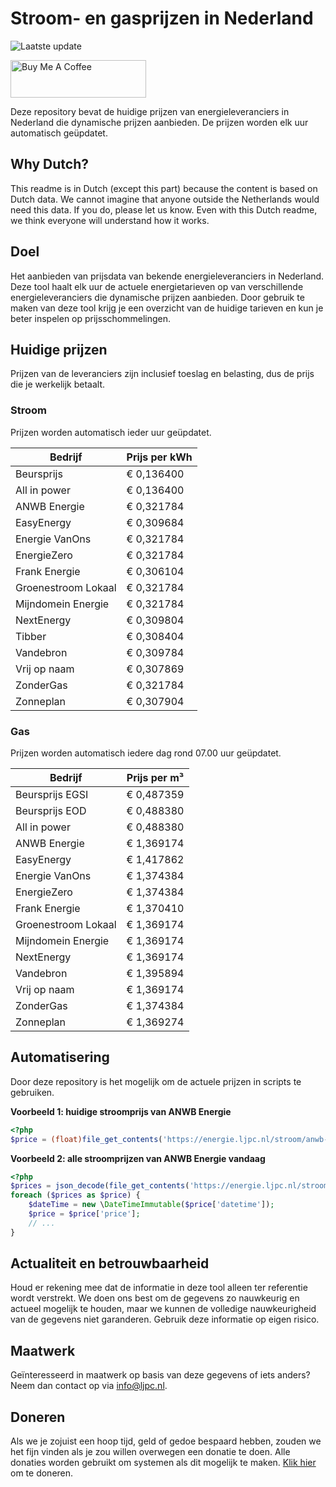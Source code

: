 # Stroom- en gasprijzen in Nederland

![Laatste update](https://img.shields.io/badge/laatste%20update-2025--01--04%2000%3A00%20CET-brightgreen)

<a href="https://www.buymeacoffee.com/Lars-" target="_blank"><img src="https://cdn.buymeacoffee.com/buttons/v2/default-orange.png" alt="Buy Me A Coffee" height="60" style="height: 60px !important;width: 217px !important;" ></a>

Deze repository bevat de huidige prijzen van energieleveranciers in Nederland die dynamische prijzen aanbieden. De prijzen worden elk uur automatisch geüpdatet.

## Why Dutch?

This readme is in Dutch (except this part) because the content is based on Dutch data. We cannot imagine that anyone outside the Netherlands would need this data. If you do, please let us know. Even with this Dutch readme, we think
everyone will understand how it works.

## Doel

Het aanbieden van prijsdata van bekende energieleveranciers in Nederland. Deze tool haalt elk uur de actuele energietarieven op van verschillende energieleveranciers die dynamische prijzen aanbieden. Door gebruik te maken van deze tool
krijg je een overzicht van de huidige tarieven en kun je beter inspelen op prijsschommelingen.

## Huidige prijzen

Prijzen van de leveranciers zijn inclusief toeslag en belasting, dus de prijs die je werkelijk betaalt.

### Stroom

Prijzen worden automatisch ieder uur geüpdatet.

 Bedrijf | Prijs per kWh 
---------|---------------
Beursprijs | € 0,136400
All in power | € 0,136400
ANWB Energie | € 0,321784
EasyEnergy | € 0,309684
Energie VanOns | € 0,321784
EnergieZero | € 0,321784
Frank Energie | € 0,306104
Groenestroom Lokaal | € 0,321784
Mijndomein Energie | € 0,321784
NextEnergy | € 0,309804
Tibber | € 0,308404
Vandebron | € 0,309784
Vrij op naam | € 0,307869
ZonderGas | € 0,321784
Zonneplan | € 0,307904


### Gas

Prijzen worden automatisch iedere dag rond 07.00 uur geüpdatet.

 Bedrijf | Prijs per m³ 
---------|--------------
Beursprijs EGSI | € 0,487359
Beursprijs EOD | € 0,488380
All in power | € 0,488380
ANWB Energie | € 1,369174
EasyEnergy | € 1,417862
Energie VanOns | € 1,374384
EnergieZero | € 1,374384
Frank Energie | € 1,370410
Groenestroom Lokaal | € 1,369174
Mijndomein Energie | € 1,369174
NextEnergy | € 1,369174
Vandebron | € 1,395894
Vrij op naam | € 1,369174
ZonderGas | € 1,374384
Zonneplan | € 1,369274


## Automatisering

Door deze repository is het mogelijk om de actuele prijzen in scripts te gebruiken.

**Voorbeeld 1: huidige stroomprijs van ANWB Energie**

```php
<?php
$price = (float)file_get_contents('https://energie.ljpc.nl/stroom/anwb-energie-nu.txt');

```

**Voorbeeld 2: alle stroomprijzen van ANWB Energie vandaag**

```php
<?php
$prices = json_decode(file_get_contents('https://energie.ljpc.nl/stroom/all-in-power-vandaag.json'),true);
foreach ($prices as $price) {
    $dateTime = new \DateTimeImmutable($price['datetime']);
    $price = $price['price'];
    // ...
}
```

## Actualiteit en betrouwbaarheid

Houd er rekening mee dat de informatie in deze tool alleen ter referentie wordt verstrekt. We doen ons best om de gegevens zo nauwkeurig en actueel mogelijk te houden, maar we kunnen de volledige nauwkeurigheid van de gegevens niet
garanderen. Gebruik deze informatie op eigen risico.

## Maatwerk

Geïnteresseerd in maatwerk op basis van deze gegevens of iets anders? Neem dan contact op
via [info@ljpc.nl](mailto:info@ljpc.nl?subject=Energie%20prijzen).

## Doneren

Als we je zojuist een hoop tijd, geld of gedoe bespaard hebben, zouden we het fijn vinden als je zou willen overwegen een
donatie te doen. Alle donaties worden gebruikt om systemen als dit mogelijk te
maken. [Klik hier](https://www.buymeacoffee.com/Lars-) om te doneren.
